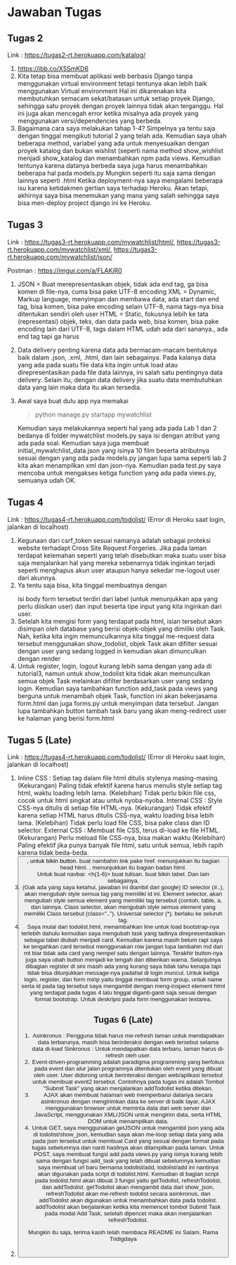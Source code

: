 # Jawaban Tugas

## Tugas 2
Link : https://tugas2-rt.herokuapp.com/katalog/

1. https://ibb.co/X5SmKD6
2. Kita tetap bisa membuat aplikasi web berbasis Django tanpa menggunakan virtual environment tetapi tentunya akan lebih baik menggunakan Virtual environment
   Hal ini dikarenakan kita membutuhkan semacam sekat/batasan untuk setiap proyek Django, sehingga satu proyek dengan proyek lainnya tidak akan terganggu. Hal
   ini juga akan mencegah error ketika misalnya ada proyek yang menggunakan versi/dependencies yang berbeda.
3. Bagaimana cara saya melakukan tahap 1-4? Simpelnya ya tentu saja dengan tinggal mengikuti tutorial 2 yang telah ada. Kemudian saya ubah beberapa method, variabel
   yang ada untuk menyesuaikan dengan proyek katalog dan bukan wishlist (seperti nama method show_wishlist menjadi show_katalog dan menambahkan npm pada views. 
   Kemudian tentunya karena datanya berbeda saya juga harus menambahkan beberapa hal pada models.py Mungkin seperti itu saja sama dengan lainnya seperti .html
   Ketika deployment-nya saya mengalami  beberapa isu karena ketidakmen gertian saya terhadap Heroku. Akan tetapi, akhirnya saya bisa menemukan yang mana yang salah 
   sehingga saya bisa men-deploy project django ini ke Heroku.
   
## Tugas 3
Link : https://tugas3-rt.herokuapp.com/mywatchlist/html/, https://tugas3-rt.herokuapp.com/mywatchlist/xml/, https://tugas3-rt.herokuapp.com/mywatchlist/json/

Postman : https://imgur.com/a/FLAKjR0

1. JSON = Buat merepresentasikan objek, tidak ada end tag, ga bisa komen di file-nya, cuma bisa pake UTF-8 encoding
   XML = Dynamic, Markup language, menyimpan dan membawa data, ada start dan end tag, bisa komen, bisa pake encoding selain UTF-8, nama tags-nya bisa ditentukan                sendiri oleh user
   HTML = Static, fokusnya lebih ke tata (representasi) objek, teks, dan data pada web, bisa komen, bisa pake encoding lain dari UTF-8, tags 
          dalam HTML udah ada dari sananya., ada end tag tapi ga harus
2. Data delivery penting karena data ada bermacam-macam bentuknya baik dalam .json, .xml, .html, dan lain sebagainya. Pada kalanya data yang ada pada suatu file data      kita ingin untuk load atau direpresentasikan pada file data lainnya, ini salah satu pentingnya data delivery. Selain itu, dengan data delivery jika suatu data          membutuhkan data yang lain maka data itu akan tersedia.
3. Awal saya buat dulu app nya memakai 
   > python manage.py startapp mywatchlist
   
   Kemudian saya melakukannya seperti hal yang ada pada Lab 1 dan 2 bedanya di folder mywatchlist models.py saya isi dengan atribut yang ada pada soal. Kemudian saya      juga membuat initial_mywatchlist_data.json yang isinya 10 film beserta atributnya sesuai dengan yang ada pada models.py jangan lupa sama seperti lab 2 kita akan        menampilkan xml dan json-nya. Kemudian pada test.py saya mencoba untuk mengakses ketiga function yang ada pada views.py, semuanya udah OK. 
  
## Tugas 4
Link : https://tugas4-rt.herokuapp.com/todolist/ (Error di Heroku saat login, jalankan di localhost)
1. Kegunaan dari csrf_token sesuai namanya adalah sebagai proteksi website terhadapt Cross Site Request Forgeries. Jika pada laman terdapat kelemahan seperti yang        telah disebutkan maka suatu user bisa saja menjalankan hal yang mereka sebenarnya tidak inginkan terjadi seperti menghapus akun user ataupun hanya sekedar me-logout    user dari akunnya.
2. Ya tentu saja bisa, kita tinggal membuatnya dengan <form></form> isi body form tersebut terdiri dari label (untuk menunjukkan apa yang perlu diisikan user) dan        input beserta tipe input yang kita inginkan dari user.
3. Setelah kita mengisi form yang terdapat pada html, isian tersebut akan disimpan oleh database yang berisi objek-objek yang dimiliki oleh Task. Nah, ketika kita        ingin memunculkannya kita tinggal me-request data tersebut menggunakan show_todolist, objek Task akan difilter sesuai dengan user yang sedang logged in kemudian        akan dimunculkan dengan render
4. Untuk register, login, logout kurang lebih sama dengan yang ada di tutorial3, namun untuk show_todolist kita tidak akan memunculkan semua objek Task melainkan          difilter berdasarkan user yang sedang login. Kemudian saya tambahkan function add_task pada views yang berguna untuk menambah objek Task, function ini akan            bekerjasama form.html dan juga forms.py untuk menyimpan data tersebut. Jangan lupa tambahkan button tambah task baru yang akan meng-redirect user ke halaman yang      berisi form.html

## Tugas 5 (Late)
Link : https://tugas4-rt.herokuapp.com/todolist/ (Error di Heroku saat login, jalankan di localhost)

1. Inline CSS : Setiap tag dalam file html ditulis stylenya masing-masing. (Kekurangan) Paling tidak efektif karena harus menulis style setiap tag html, waktu loading                 lebih lama. (Kelebihan) Tidak perlu bikin file css, cocok untuk html singkat atau untuk nyoba-nyoba.
   Internal CSS : Style CSS-nya ditulis di setiap file HTML-nya. (Kekurangan) Tidak efektif karena setiap HTML harus ditulis CSS-nya, waktu loading bisa lebih lama.                     (Kelebihan) Tidak perlu load file CSS, bisa pake class dan ID selector.
   External CSS : Membuat file CSS, terus di-load ke file HTML. (Kekurangan) Perlu meload file CSS-nya, bisa makan waktu (Kelebihan) Paling efektif jika punya banyak                     file html, satu untuk semua, lebih rapih karena tidak beda-beda.
2. <button>, untuk bikin button. <a> buat nambahin link pake href. <head> menunjukkan itu bagian head html. <body>, menunjukkan itu bagian badan html. <nav> Untuk buat navbar. <h(1-6)> buat tulisan. <table> buat bikin tabel. Dan lain sebagainya.
3. (Gak ada yang saya ketahui, jawaban ini diambil dari google) ID selector (#..), akan mengubah style semua tag yang memiliki id ini. Element selector, akan mengubah style semua element yang memiliki tag tersebut (contoh, table, a, dan lainnya. Class selector, akan mengubah style semua element yang memiliki Class tersebut (class=".."). Universal selector (*), berlaku ke seluruh tag.
4. Saya mulai dari todolist.html, menambahkan line untuk load bootstrap-nya terlebih dahulu kemudian saya mengubah task yang tadinya direpresentasikan sebagai tabel      diubah menjadi card. Kemudian karena masih belum rapi saya ke tengahkan card tersebut menggunakan row jangan lupa tambahin md dan mt biar tidak ada card yang nempel    satu dengan lainnya. Terakhir button-nya juga saya ubah button menjadi ke tengah dan diberikan warna. Selanjutnya dibagian register di sini masih ada yang kurang      saya tidak tahu kenapa tapi tidak bisa ditunjukkan message-nya padahal di login muncul. Untuk ketiga login, register, dan form mirip yaitu tinggal membuat form        group, untuk name serta id pada tag tersebut saya mengambil dengan meng-inspect element html yang terdapat pada tugas 4 lalu tinggal diganti-ganti saja sesuai          dengan format bootstrap. Untuk deskripsi pada form menggunakan textarea.

## Tugas 6 (Late)
1. Asinkronus : Pengguna tidak harus me-refresh laman untuk mendapatkan data terbarunya, masih bisa berinteraksi dengan web tersebut selama data di-load
   Sinkronus : Untuk mendapatkan data terbaru, laman harus di-refresh oleh user.
2. Event-driven-programming adalah paradigma programming yang berfokus pada event dan alur jalan programnya ditentukan oleh event yang dibuat oleh user. User didorong    untuk berinteraksi dengan web/aplikasi tersebut untuk membuat event2 tersebut. Contohnya pada tugas ini adalah Tombol "Submit Task" yang akan menjalankan              addTodolist
   ketika ditekan.
3. AJAX akan membuat halaman web memperbarui datanya secara asinkronus dengan mengirimkan data ke server di balik layar, AJAX menggunakan browser untuk meminta data      dari web server dan JavaScript, menggunakan XML/JSON untuk mengirim data, serta HTML DOM untuk menampilkan data. 
4. Untuk GET, saya menggunakan getJSON untuk mengambil json yang ada di todolist/show_json, kemudian saya akan me-loop setiap data yang ada pada json tersebut untuk
   membuat Card yang sesuai dengan format pada tugas sebelumnya dan nanti hasilnya akan ditampilkan pada laman. Untuk POST, saya membuat fungsi add pada views.py yang
   isinya kurang lebih sama dengan fungsi add_task yang telah dibuat sebelumnya kemudian saya membuat url baru bernama todolist/add, todolist/add ini nantinya akan
   digunakan pada script di todolist.html. Kemudian di bagian script pada todolist.html akan dibuat 3 fungsi yaitu getTodolist, refreshTodolist, dan addTodolist. 
   getTodolist akan mengambil data dari show_json, refreshTodolist akan me-refresh todolist secara asinkronus, dan addTodolist akan digunakan untuk menambahkan
   data pada todolist. addTodolist akan berjalankan ketika kita memencet tombol Submit Task pada modal Add Task, setelah dipencet maka akan menjalankan                    refreshTodolist.
   
Mungkin itu saja, terima kasih telah membaca README ini
Salam,
Rama Tridigdaya
